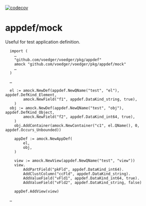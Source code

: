 [![codecov](https://codecov.io/gh/voedger/voedger/appdef/mock/branch/main/graph/badge.svg?token=u6VrbqKtnn)](https://codecov.io/gh/voedger/voedger/appdef/mock)

# appdef/mock

Useful for test application definition.

``` golang
  import (
    …
    "github.com/voedger/voedger/pkg/appdef"
    amock "github.com/voedger/voedger/pkg/appdef/mock"
    …
  )

  …

  el := amock.NewDef(appdef.NewQName("test", "el"), appdef.DefKind_Element,
		amock.NewField("f1", appdef.DataKind_string, true),
	)
  obj := amock.NewDef(appdef.NewQName("test", "obj"), appdef.DefKind_Object,
		amock.NewField("f2", appdef.DataKind_int64, true),
	)
	obj.AddContainer(amock.NewContainer("c1", el.QName(), 0, appdef.Occurs_Unbounded))

	appDef := amock.NewAppDef(
		el,
		obj,
	)

	view := amock.NewView(appdef.NewQName("test", "view"))
	view.
		AddPartField("pkFld", appdef.DataKind_int64).
		AddClustColumn("ccFld", appdef.DataKind_string).
		AddValueField("vFld1", appdef.DataKind_int64, true).
		AddValueField("vFld2", appdef.DataKind_string, false)

	appDef.AddView(view)

  …

```

